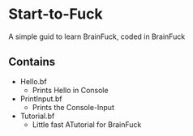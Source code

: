 # Start-to-Fuck
A simple guid to learn BrainFuck, coded in BrainFuck

## Contains
* Hello.bf
   * Prints Hello in Console
* PrintInput.bf
   * Prints the Console-Input
* Tutorial.bf
   * Little fast ATutorial for BrainFuck
